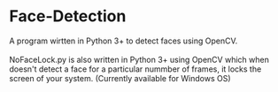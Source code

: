 # Face-Detection
A program wirtten in Python 3+ to detect faces using OpenCV.<br /> <br />
NoFaceLock.py is also written in Python 3+ using OpenCV which when doesn't detect a face for a particular nummber of frames, it locks the screen of your system. (Currently available for Windows OS)

